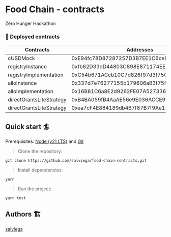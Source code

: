 # Food Chain - contracts

Zero Hunger Hackathon

### 📜 Deployed contracts

| Contracts                | Addresses                                  |
| ------------------------ | ------------------------------------------ |
| cUSDMock                 | 0xE94fc78D87287257D3B7EE1C6ceB5cF6E88BAD3e |
| registryInstance         | 0xfb82D33dD44803C898E871174EE950ebC902e5F8 |
| registryImplementation   | 0xC54b671ACcb10C7d826f97d3f750548Ad3bb715F |
| alloInstance             | 0x337d7e76277155b179606aB3f75f90ae20A28201 |
| alloImplementation       | 0x16B61C6a8E2d9262FE07A527336aB2bCe5FcDdAC |
| directGrantsLiteStrategy | 0xB4BA059fB4AaAE56e9E036ACCE9fc87FC5125bF8 |
| directGrantsLiteStrategy | 0xea7cF4E884189db4B7f87B7f9Ae1f4Cc64d984Cf |

## Quick start 🏄

Prerequisites: [Node (v21 LTS)](https://nodejs.org/en/download/) and [Git](https://git-scm.com/downloads)

> Clone the repository:

```
git clone https://github.com/salviega/food-chain-contracts.git
```

> Install dependencies:

```
yarn
```

> Run the project:

```
yarn test
```

## Authors 🏗

[salviega](https://github.com/salviega)
